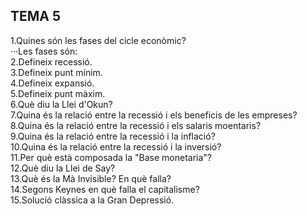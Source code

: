 ## TEMA 5  
1.Quines són les fases del cicle econòmic?  
···Les fases són:  
2.Defineix recessió.  
3.Defineix punt mínim.  
4.Defineix expansió.  
5.Defineix punt màxim.  
6.Què diu la Llei d'Okun?  
7.Quina és la relació entre la recessió i els beneficis de les empreses?  
8.Quina és la relació entre la recessió i els salaris moentaris?  
9.Quina és la relació entre la recessió i la inflació?  
10.Quina és la relació entre la recessió i la inversió?  
11.Per què està composada la "Base monetaria"?  
12.Què diu la Llei de Say?  
13.Què és la Mà Invisible? En què falla?  
14.Segons Keynes en què falla el capitalisme?  
15.Solució clàssica a la Gran Depressió.  
